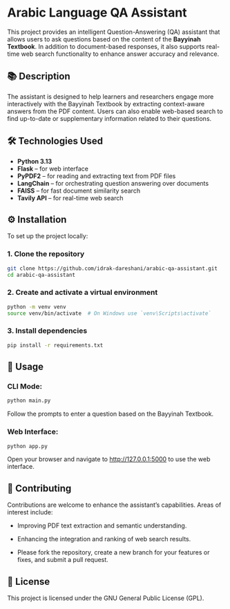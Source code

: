 # Arabic Language QA Assistant

This project provides an intelligent Question-Answering (QA) assistant that allows users to ask questions based on the content of the **Bayyinah Textbook**. In addition to document-based responses, it also supports real-time web search functionality to enhance answer accuracy and relevance.

## 📚 Description

The assistant is designed to help learners and researchers engage more interactively with the Bayyinah Textbook by extracting context-aware answers from the PDF content. Users can also enable web-based search to find up-to-date or supplementary information related to their questions.

## 🛠 Technologies Used

- **Python 3.13**
- **Flask** – for web interface
- **PyPDF2** – for reading and extracting text from PDF files
- **LangChain** – for orchestrating question answering over documents
- **FAISS** – for fast document similarity search
- **Tavily API** – for real-time web search

## ⚙️ Installation

To set up the project locally:

### 1. Clone the repository
```bash
git clone https://github.com/idrak-dareshani/arabic-qa-assistant.git
cd arabic-qa-assistant
```
### 2. Create and activate a virtual environment
```bash
python -m venv venv
source venv/bin/activate  # On Windows use `venv\Scripts\activate`
```
### 3. Install dependencies
```bash
pip install -r requirements.txt
```
## 🚀 Usage

### CLI Mode:
```bash
python main.py
```
Follow the prompts to enter a question based on the Bayyinah Textbook.

### Web Interface:
```bash
python app.py
```
Open your browser and navigate to http://127.0.0.1:5000 to use the web interface.

## 🤝 Contributing
Contributions are welcome to enhance the assistant’s capabilities. Areas of interest include:

* Improving PDF text extraction and semantic understanding.

* Enhancing the integration and ranking of web search results.

* Please fork the repository, create a new branch for your features or fixes, and submit a pull request.

## 📝 License
This project is licensed under the GNU General Public License (GPL).
